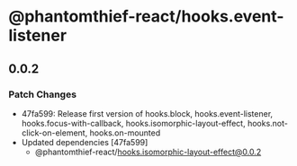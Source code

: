 # @phantomthief-react/hooks.event-listener

## 0.0.2

### Patch Changes

- 47fa599: Release first version of hooks.block, hooks.event-listener, hooks.focus-with-callback, hooks.isomorphic-layout-effect, hooks.not-click-on-element, hooks.on-mounted
- Updated dependencies [47fa599]
  - @phantomthief-react/hooks.isomorphic-layout-effect@0.0.2
